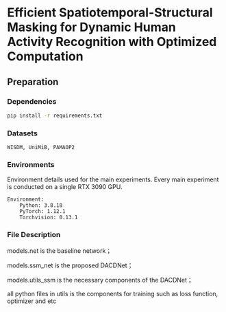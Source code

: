 # Efficient Spatiotemporal-Structural Masking for Dynamic Human Activity Recognition with Optimized Computation

## Preparation

### Dependencies

```sh
pip install -r requirements.txt
```

### Datasets
```
WISDM, UniMiB, PAMAOP2
```
### Environments

Environment details used for the main experiments. Every main experiment is conducted on a single RTX 3090 GPU.

```
Environment:
	Python: 3.8.18
	PyTorch: 1.12.1 
	Torchvision: 0.13.1
```

### File Description

models.net is the baseline network；

models.ssm_net is the proposed DACDNet；

models.utils_ssm is the necessary components of the DACDNet；

all python files in utils is the components for training such as loss function, optimizer and etc
